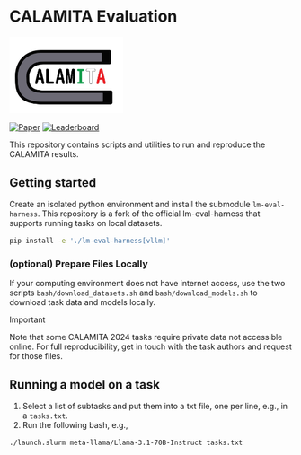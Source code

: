 # CALAMITA Evaluation

<div>
  <img src="/img/logo_calamita.png" alt="CALAMITA LOGO" style="width: 40%; height: auto;">
</div>

[![Paper](https://img.shields.io/badge/Paper-CLiC%20IT-red)](https://clic2024.ilc.cnr.it/wp-content/uploads/2024/12/116_calamita_preface_long.pdf)
[![Leaderboard](https://img.shields.io/badge/Leaderboard-live-yellow)](https://calamita-ailc.github.io/calamita2024/)

This repository contains scripts and utilities to run and reproduce the CALAMITA results.

## Getting started

Create an isolated python environment and install the submodule `lm-eval-harness`.
This repository is a fork of the official lm-eval-harness that supports running tasks on local datasets.


```bash
pip install -e './lm-eval-harness[vllm]'
```

### (optional) Prepare Files Locally

If your computing environment does not have internet access, use the two scripts `bash/download_datasets.sh` and `bash/download_models.sh` to download task data and models locally.

> [!IMPORTANT]
> Note that some CALAMITA 2024 tasks require private data not accessible online. For full reproducibility, get in touch with the task authors and request for those files.

## Running a model on a task

1. Select a list of subtasks and put them into a txt file, one per line, e.g., in a `tasks.txt`.
2. Run the following bash, e.g.,

```bash
./launch.slurm meta-llama/Llama-3.1-70B-Instruct tasks.txt
```

